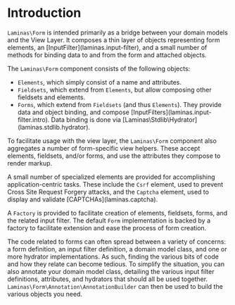 # Introduction

`Laminas\Form` is intended primarily as a bridge between your domain models and the View Layer. It
composes a thin layer of objects representing form elements, an \[InputFilter\](laminas.input-filter),
and a small number of methods for binding data to and from the form and attached objects.

The `Laminas\Form` component consists of the following objects:

- `Elements`, which simply consist of a name and attributes.
- `Fieldsets`, which extend from `Elements`, but allow composing other fieldsets and elements.
- `Forms`, which extend from `Fieldsets` (and thus `Elements`). They provide data and object
binding, and compose \[InputFilters\](laminas.input-filter.intro). Data binding is done via
\[Laminas\\Stdlib\\Hydrator\](laminas.stdlib.hydrator).

To facilitate usage with the view layer, the `Laminas\Form` component also aggregates a number of
form-specific view helpers. These accept elements, fieldsets, and/or forms, and use the attributes
they compose to render markup.

A small number of specialized elements are provided for accomplishing application-centric tasks.
These include the `Csrf` element, used to prevent Cross Site Request Forgery attacks, and the
`Captcha` element, used to display and validate \[CAPTCHAs\](laminas.captcha).

A `Factory` is provided to facilitate creation of elements, fieldsets, forms, and the related input
filter. The default `Form` implementation is backed by a factory to facilitate extension and ease
the process of form creation.

The code related to forms can often spread between a variety of concerns: a form definition, an
input filter definition, a domain model class, and one or more hydrator implementations. As such,
finding the various bits of code and how they relate can become tedious. To simplify the situation,
you can also annotate your domain model class, detailing the various input filter definitions,
attributes, and hydrators that should all be used together. `Laminas\Form\Annotation\AnnotationBuilder`
can then be used to build the various objects you need.

